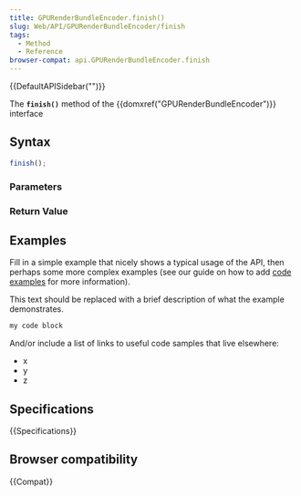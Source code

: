 ```yaml
---
title: GPURenderBundleEncoder.finish()
slug: Web/API/GPURenderBundleEncoder/finish
tags:
  - Method
  - Reference
browser-compat: api.GPURenderBundleEncoder.finish
---
```

{{DefaultAPISidebar("")}}

The **`finish()`** method of the {{domxref("GPURenderBundleEncoder")}} interface 

## Syntax

```js
finish();
```

### Parameters



### Return Value



## Examples

Fill in a simple example that nicely shows a typical usage of the API, then perhaps some more complex examples (see our guide on how to add [code examples](/en-US/docs/MDN/Contribute/Structures/Code_examples) for more information).

This text should be replaced with a brief description of what the example demonstrates.

```js
my code block
```

And/or include a list of links to useful code samples that live elsewhere:

*   x
*   y
*   z

## Specifications

{{Specifications}}

## Browser compatibility

{{Compat}}

